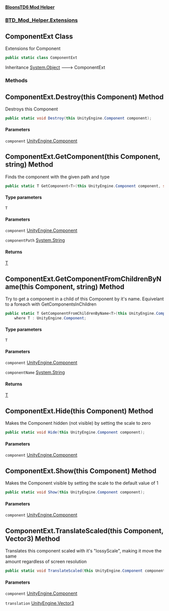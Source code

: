 #### [BloonsTD6 Mod Helper](README.md 'README')
### [BTD_Mod_Helper.Extensions](README.md#BTD_Mod_Helper.Extensions 'BTD_Mod_Helper.Extensions')

## ComponentExt Class

Extensions for Component

```csharp
public static class ComponentExt
```

Inheritance [System.Object](https://docs.microsoft.com/en-us/dotnet/api/System.Object 'System.Object') &#129106; ComponentExt
### Methods

<a name='BTD_Mod_Helper.Extensions.ComponentExt.Destroy(thisUnityEngine.Component)'></a>

## ComponentExt.Destroy(this Component) Method

Destroys this Component

```csharp
public static void Destroy(this UnityEngine.Component component);
```
#### Parameters

<a name='BTD_Mod_Helper.Extensions.ComponentExt.Destroy(thisUnityEngine.Component).component'></a>

`component` [UnityEngine.Component](https://docs.microsoft.com/en-us/dotnet/api/UnityEngine.Component 'UnityEngine.Component')

<a name='BTD_Mod_Helper.Extensions.ComponentExt.GetComponent_T_(thisUnityEngine.Component,string)'></a>

## ComponentExt.GetComponent<T>(this Component, string) Method

Finds the component with the given path and type

```csharp
public static T GetComponent<T>(this UnityEngine.Component component, string componentPath);
```
#### Type parameters

<a name='BTD_Mod_Helper.Extensions.ComponentExt.GetComponent_T_(thisUnityEngine.Component,string).T'></a>

`T`
#### Parameters

<a name='BTD_Mod_Helper.Extensions.ComponentExt.GetComponent_T_(thisUnityEngine.Component,string).component'></a>

`component` [UnityEngine.Component](https://docs.microsoft.com/en-us/dotnet/api/UnityEngine.Component 'UnityEngine.Component')

<a name='BTD_Mod_Helper.Extensions.ComponentExt.GetComponent_T_(thisUnityEngine.Component,string).componentPath'></a>

`componentPath` [System.String](https://docs.microsoft.com/en-us/dotnet/api/System.String 'System.String')

#### Returns
[T](BTD_Mod_Helper.Extensions.ComponentExt.md#BTD_Mod_Helper.Extensions.ComponentExt.GetComponent_T_(thisUnityEngine.Component,string).T 'BTD_Mod_Helper.Extensions.ComponentExt.GetComponent<T>(this UnityEngine.Component, string).T')

<a name='BTD_Mod_Helper.Extensions.ComponentExt.GetComponentFromChildrenByName_T_(thisUnityEngine.Component,string)'></a>

## ComponentExt.GetComponentFromChildrenByName<T>(this Component, string) Method

Try to get a component in a child of this Component by it's name. Equivelant to a foreach with GetComponentsInChildren

```csharp
public static T GetComponentFromChildrenByName<T>(this UnityEngine.Component component, string componentName)
    where T : UnityEngine.Component;
```
#### Type parameters

<a name='BTD_Mod_Helper.Extensions.ComponentExt.GetComponentFromChildrenByName_T_(thisUnityEngine.Component,string).T'></a>

`T`
#### Parameters

<a name='BTD_Mod_Helper.Extensions.ComponentExt.GetComponentFromChildrenByName_T_(thisUnityEngine.Component,string).component'></a>

`component` [UnityEngine.Component](https://docs.microsoft.com/en-us/dotnet/api/UnityEngine.Component 'UnityEngine.Component')

<a name='BTD_Mod_Helper.Extensions.ComponentExt.GetComponentFromChildrenByName_T_(thisUnityEngine.Component,string).componentName'></a>

`componentName` [System.String](https://docs.microsoft.com/en-us/dotnet/api/System.String 'System.String')

#### Returns
[T](BTD_Mod_Helper.Extensions.ComponentExt.md#BTD_Mod_Helper.Extensions.ComponentExt.GetComponentFromChildrenByName_T_(thisUnityEngine.Component,string).T 'BTD_Mod_Helper.Extensions.ComponentExt.GetComponentFromChildrenByName<T>(this UnityEngine.Component, string).T')

<a name='BTD_Mod_Helper.Extensions.ComponentExt.Hide(thisUnityEngine.Component)'></a>

## ComponentExt.Hide(this Component) Method

Makes the Component hidden (not visible) by setting the scale to zero

```csharp
public static void Hide(this UnityEngine.Component component);
```
#### Parameters

<a name='BTD_Mod_Helper.Extensions.ComponentExt.Hide(thisUnityEngine.Component).component'></a>

`component` [UnityEngine.Component](https://docs.microsoft.com/en-us/dotnet/api/UnityEngine.Component 'UnityEngine.Component')

<a name='BTD_Mod_Helper.Extensions.ComponentExt.Show(thisUnityEngine.Component)'></a>

## ComponentExt.Show(this Component) Method

Makes the Component visible by setting the scale to the default value of 1

```csharp
public static void Show(this UnityEngine.Component component);
```
#### Parameters

<a name='BTD_Mod_Helper.Extensions.ComponentExt.Show(thisUnityEngine.Component).component'></a>

`component` [UnityEngine.Component](https://docs.microsoft.com/en-us/dotnet/api/UnityEngine.Component 'UnityEngine.Component')

<a name='BTD_Mod_Helper.Extensions.ComponentExt.TranslateScaled(thisUnityEngine.Component,UnityEngine.Vector3)'></a>

## ComponentExt.TranslateScaled(this Component, Vector3) Method

Translates this component scaled with it's "lossyScale", making it move the same  
amount regardless of screen resolution

```csharp
public static void TranslateScaled(this UnityEngine.Component component, UnityEngine.Vector3 translation);
```
#### Parameters

<a name='BTD_Mod_Helper.Extensions.ComponentExt.TranslateScaled(thisUnityEngine.Component,UnityEngine.Vector3).component'></a>

`component` [UnityEngine.Component](https://docs.microsoft.com/en-us/dotnet/api/UnityEngine.Component 'UnityEngine.Component')

<a name='BTD_Mod_Helper.Extensions.ComponentExt.TranslateScaled(thisUnityEngine.Component,UnityEngine.Vector3).translation'></a>

`translation` [UnityEngine.Vector3](https://docs.microsoft.com/en-us/dotnet/api/UnityEngine.Vector3 'UnityEngine.Vector3')